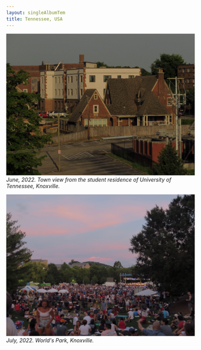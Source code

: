 ```yaml
---
layout: singleAlbumTem
title: Tennessee, USA
---
```


<img src="/assets/photos/US/UTK-housing.jpg" 
alt="" width="714" />
*June, 2022. Town view from the student residence of University of Tennessee, Knoxville.*

<img src="/assets/photos/US/independence-day.jpg" 
alt="" width="714" />
*July, 2022. World's Park, Knoxville.*
